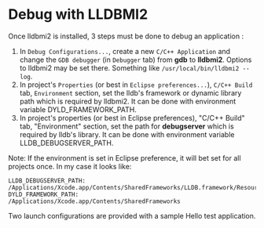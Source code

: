 # Debug with LLDBMI2

Once lldbmi2 is installed, 3 steps must be done to debug an application :

1. In `Debug Configurations...`, create a new `C/C++ Application` and change the `GDB debugger` (in `Debugger` tab) from **gdb** to **lldbmi2**. Options to lldbmi2 may be set there. Something like `/usr/local/bin/lldbmi2 --log`.
2. In project's `Properties` (or best in `Eclipse preferences...`), `C/C++ Build` tab, `Environment` section, set the lldb's framework or dynamic library path which is required by lldbmi2. It can be done with environment variable DYLD_FRAMEWORK_PATH.
3. In project's properties (or best in Eclipse preferences), "C/C++ Build" tab, "Environment" section, set the path for **debugserver** which is required by lldb's library. It can be done with environment variable LLDB_DEBUGSERVER_PATH.

Note: If the environment is set in Eclipse preference, it will bet set for all projects once.
In my case it looks like:

    LLDB_DEBUGSERVER_PATH: /Applications/Xcode.app/Contents/SharedFrameworks/LLDB.framework/Resources/debugserver
    DYLD_FRAMEWORK_PATH:   /Applications/Xcode.app/Contents/SharedFrameworks

Two launch configurations are provided with a sample Hello test application.